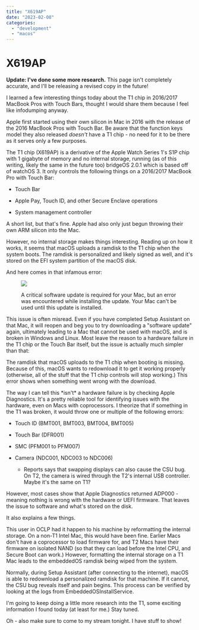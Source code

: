 ```yaml
---
title: "X619AP"
date: "2023-02-08"
categories: 
  - "development"
  - "macos"
---
```


# X619AP

**Update: I've done some more research.** This page isn't completely accurate, and I'll be releasing a revised copy in the future!

I learned a few interesting things today about the T1 chip in 2016/2017 MacBook Pros with Touch Bars, thought I would share them because I feel like infodumping anyway.

Apple first started using their own silicon in Mac in 2016 with the release of the 2016 MacBook Pros with Touch Bar. Be aware that the function keys model they also released _doesn't_ have a T1 chip - no need for it to be there as it serves only a few purposes.

The T1 chip (X619AP) is a derivative of the Apple Watch Series 1's S1P chip with 1 gigabyte of memory and no internal storage, running (as of this writing, likely the same in the future too) bridgeOS 2.0.1 which is based off of watchOS 3. It only controls the following things on a 2016/2017 MacBook Pro with Touch Bar:

- Touch Bar

- Apple Pay, Touch ID, and other Secure Enclave operations

- System management controller

A short list, but that's fine. Apple had also only just begun throwing their own ARM silicon into the Mac.

However, no internal storage makes things interesting. Reading up on how it works, it seems that macOS uploads a ramdisk to the T1 chip when the system boots. The ramdisk is personalized and likely signed as well, and it's stored on the EFI system partition of the macOS disk.

And here comes in that infamous error:

<figure>

![](../../../../images/2023/02/02-08-critical-software-update.png)

<figcaption>

A critical software update is required for your Mac, but an error was encountered while installing the update. Your Mac can't be used until this update is installed.

</figcaption>

</figure>

This issue is often misread. Even if you have completed Setup Assistant on that Mac, it will reopen and beg you to try downloading a "software update" again, ultimately leading to a Mac that cannot be used with macOS, and is broken in Windows and Linux. Most leave the reason to a hardware failure in the T1 chip or the Touch Bar itself, but the issue is actually much simpler than that:

The ramdisk that macOS uploads to the T1 chip when booting is missing. Because of this, macOS wants to redownload it to get it working properly (otherwise, all of the stuff that the T1 chip controls will stop working.) This error shows when something went wrong with the download.

The way I can tell this \*isn't\* a hardware failure is by checking Apple Diagnostics. It's a pretty reliable tool for identifying issues with the hardware, even on Macs with coprocessors. I theorize that if something in the T1 was broken, it would throw one or multiple of the following errors:

- Touch ID (BMT001, BMT003, BMT004, BMT005)

- Touch Bar (DFR001)

- SMC (PFM001 to PFM007)

- Camera (NDC001, NDC003 to NDC006)
    - Reports says that swapping displays can also cause the CSU bug. On T2, the camera is wired through the T2's internal USB controller. Maybe it's the same on T1?

However, most cases show that Apple Diagnostics returned ADP000 - meaning nothing is wrong with the hardware or UEFI firmware. That leaves the issue to software and what's stored on the disk.

It also explains a few things.

This user in OCLP had it happen to his machine by reformatting the internal storage. On a non-T1 Intel Mac, this would have been fine. Earlier Macs don't have a coprocessor to load firmware for, and T2 Macs have their firmware on isolated NAND (so that they can load before the Intel CPU, and Secure Boot can work.) However, formatting the internal storage on a T1 Mac leads to the embeddedOS ramdisk being wiped from the system.

Normally, during Setup Assistant (after connecting to the internet), macOS is able to redownload a personalized ramdisk for that machine. If it cannot, the CSU bug reveals itself and pain begins. This process can be verified by looking at the logs from EmbeddedOSInstallService.

I'm going to keep doing a little more research into the T1, some exciting information I found today (at least for me.) Stay tuned.

Oh - also make sure to come to my stream tonight. I have stuff to show!
